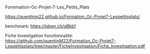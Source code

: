 ﻿Formmation-Oc-Projet-7-Les_Petits_Plats

https://quentinm22.github.io/Formation_Oc-Projet7-Lespetitsplats/

benchmark: https://jsben.ch/gBkb1

Fiche Investigation fonctionnalité:
https://github.com/quentinM22/Formation_Oc-Projet7-Lespetitsplats/tree/master/FicheInvestigation/Fiche_Investigation.pdf









